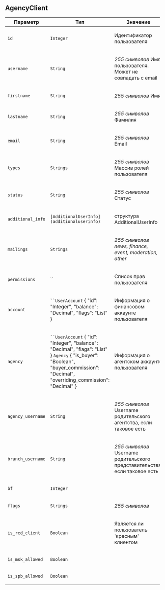 
## AgencyClient


<table>
    <thead>
        <tr><th>Параметр</th><th>Тип</th><th>Значение</th></tr>
    </thead>
    <tbody>
        <tr>
            <td><p><code>id</code></p></td>
            <td><p><code>Integer</code></p></td>
            <td><p>Идентификатор пользователя</p></td>
        </tr><tr>
            <td><p><code>username</code></p></td>
            <td><p><code>String</code></p></td>
            <td><p><em>255 символов</em>
Имя пользователя. Может не совпадать с email</p></td>
        </tr><tr>
            <td><p><code>firstname</code></p></td>
            <td><p><code>String</code></p></td>
            <td><p><em>255 символов</em>
Имя</p></td>
        </tr><tr>
            <td><p><code>lastname</code></p></td>
            <td><p><code>String</code></p></td>
            <td><p><em>255 символов</em>
Фамилия</p></td>
        </tr><tr>
            <td><p><code>email</code></p></td>
            <td><p><code>String</code></p></td>
            <td><p><em>255 символов</em>
Email</p></td>
        </tr><tr>
            <td><p><code>types</code></p></td>
            <td><p><code>Strings</code></p></td>
            <td><p><em>255 символов</em>
Массив ролей пользователя</p></td>
        </tr><tr>
            <td><p><code>status</code></p></td>
            <td><p><code>String</code></p></td>
            <td><p><em>255 символов</em>
Статус</p></td>
        </tr><tr>
            <td><p><code>additional_info</code></p></td>
            <td><p><code>[AdditionalUserInfo](additionaluserinfo)</code></p></td>
            <td><p>структура AdditionalUserInfo</p></td>
        </tr><tr>
            <td><p><code>mailings</code></p></td>
            <td><p><code>Strings</code></p></td>
            <td><p><em>255 символов</em>
<em>news, finance, event, moderation, other</em></p></td>
        </tr><tr>
            <td><p><code>permissions</code></p></td>
            <td><p>``</p></td>
            <td><p>Список прав пользователя</p></td>
        </tr><tr>
            <td><p><code>account</code></p></td>
            <td><p><code>``UserAccount</code>
    {
      "id": "Integer",
      "balance": "Decimal",
      "flags": "List"
    }</p></td>
            <td><p>Информация о финансовом аккаунте пользователя</p></td>
        </tr><tr>
            <td><p><code>agency</code></p></td>
            <td><p><code>``UserAccount</code>
    {
      "id": "Integer",
      "balance": "Decimal",
      "flags": "List"
    }
<code>Agency</code>
    {
      "is_buyer": "Boolean",
      "buyer_commission": "Decimal",
      "overriding_commission": "Decimal"
    }</p></td>
            <td><p>Информация о агентском аккаунте пользователя</p></td>
        </tr><tr>
            <td><p><code>agency_username</code></p></td>
            <td><p><code>String</code></p></td>
            <td><p><em>255 символов</em>
Username родительского агентства, если таковое есть</p></td>
        </tr><tr>
            <td><p><code>branch_username</code></p></td>
            <td><p><code>String</code></p></td>
            <td><p><em>255 символов</em>
Username родительского представительства, если таковое есть</p></td>
        </tr><tr>
            <td><p><code>bf</code></p></td>
            <td><p><code>Integer</code></p></td>
            <td></td>
        </tr><tr>
            <td><p><code>flags</code></p></td>
            <td><p><code>Strings</code></p></td>
            <td><p><em>255 символов</em></p></td>
        </tr><tr>
            <td><p><code>is_red_client</code></p></td>
            <td><p><code>Boolean</code></p></td>
            <td><p>Является ли пользователь 'красным' клиентом</p></td>
        </tr><tr>
            <td><p><code>is_msk_allowed</code></p></td>
            <td><p><code>Boolean</code></p></td>
            <td></td>
        </tr><tr>
            <td><p><code>is_spb_allowed</code></p></td>
            <td><p><code>Boolean</code></p></td>
            <td></td>
        </tr>
    </tbody>
</table>